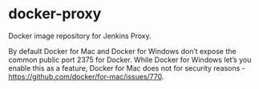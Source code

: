 # docker-proxy
Docker image repository for Jenkins Proxy.

By default Docker for Mac and Docker for Windows don’t expose the common public port 2375 for Docker. While Docker for Windows let’s you enable this as a feature, Docker for Mac does not for security reasons - https://github.com/docker/for-mac/issues/770.
